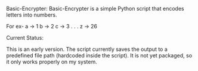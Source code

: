 Basic-Encrypter:
Basic-Encrypter is a simple Python script that encodes letters into numbers.

For ex-
a -> 1
b -> 2
c -> 3
.
.
.
z -> 26

Current Status:

This is an early version.
The script currently saves the output to a predefined file path (hardcoded inside the script).
It is not yet packaged, so it only works properly on my system.